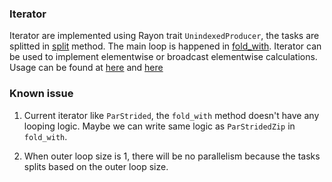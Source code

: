### Iterator

Iterator are implemented using Rayon trait `UnindexedProducer`, the tasks are splitted in [split](https://github.com/Jianqoq/Hpt/blob/d9a51874b3447d562b7c9d043b50eb05259b78c4/tensor-iterator/src/par_strided.rs#L541) method. The main loop is happened in [fold_with](https://github.com/Jianqoq/Hpt/blob/d9a51874b3447d562b7c9d043b50eb05259b78c4/tensor-iterator/src/par_strided_zip.rs#L471). Iterator can be used to implement elementwise or broadcast elementwise calculations. Usage can be found at [here](https://github.com/Jianqoq/Hpt/blob/d9a51874b3447d562b7c9d043b50eb05259b78c4/tensor-dyn/src/ops/cpu/utils/binary/binary_normal.rs#L46) and [here](https://github.com/Jianqoq/Hpt/blob/d9a51874b3447d562b7c9d043b50eb05259b78c4/tensor-dyn/src/ops/cpu/utils/unary/unary.rs#L19)

### Known issue

1. Current iterator like `ParStrided`, the `fold_with` method doesn't have any looping logic. Maybe we can write same logic as `ParStridedZip` in `fold_with`.

2. When outer loop size is 1, there will be no parallelism because the tasks splits based on the outer loop size.
